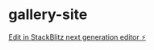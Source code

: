 # gallery-site

[Edit in StackBlitz next generation editor ⚡️](https://stackblitz.com/~/github.com/kazuhirotaga/gallery-site)